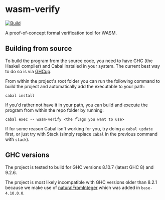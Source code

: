 # wasm-verify

[![Build](https://github.com/DavidMazarro/wasm-verify/actions/workflows/build.yml/badge.svg)](https://github.com/DavidMazarro/wasm-verify/actions/workflows/build.yml)

A proof-of-concept formal verification tool for WASM.

## Building from source
To build the program from the source code, you need to have GHC (the Haskell compiler) and Cabal
installed in your system. The current best way to do so is via [GHCup](https://www.haskell.org/ghcup/).

From within the project's root folder you can run the following command to build the project and automatically add the executable to your path:
```
cabal install
```
If you'd rather not have it in your path, you can build and execute the program from within the repo folder by running:
```
cabal exec -- wasm-verify <the flags you want to use>
```
If for some reason Cabal isn't working for you, try doing a `cabal update` first, or just try with Stack (simply replace `cabal` in the previous command with `stack`).

## GHC versions
The project is tested to build for GHC versions 8.10.7 (latest GHC 8) and 9.2.6.

The project is most likely incompatible with GHC versions older than 8.2.1 because we make use of [naturalFromInteger](https://hackage.haskell.org/package/base-4.18.0.0/docs/GHC-Natural.html#v:naturalFromInteger) which was added in `base-4.10.0.0`.
